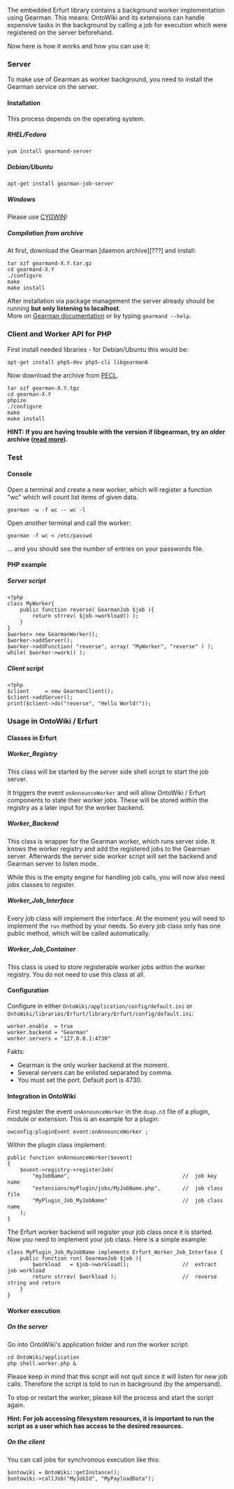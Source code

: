 The embedded Erfurt library contains a background worker implementation using Gearman. This means: OntoWiki and its extensions can handle expensive tasks in the background by calling a job for execution which were registered on the server beforehand.

Now here is how it works and how you can use it:

### Server
To make use of Gearman as worker background, you need to install the Gearman service on the server.

#### Installation
This process depends on the operating system.
##### RHEL/Fedora
	yum install gearmand-server
##### Debian/Ubuntu
	apt-get install gearman-job-server
##### Windows
Please use [CYGWIN][3]!
##### Compilation from archive
At first, download the Gearman [daemon archive][???] and install:

	tar xzf gearmand-X.Y.tar.gz
	cd gearmand-X.Y
	./configure
	make
	make install

After installation via package management the server already should be running <b>but only listening to localhost</b>.<br/>
More on [Gearman documentation][2] or by typing `gearmand --help`.

### Client and Worker API for PHP
First install needed libraries - for Debian/Ubuntu this would be:

	apt-get install php5-dev php5-cli libgearman6

Now download the archive from <a href="http://pecl.php.net/package/gearman">PECL</a>.

	tar xzf gearman-X.Y.tgz
	cd gearman-X.Y
	phpize
	./configure
	make
	make install

**HINT: If you are having trouble with the version if libgearman, try an older archive (<a href="http://serverfault.com/questions/487331/not-able-to-install-gearman-on-ubuntu-12-04">read more</a>).**

### Test
#### Console

Open a terminal and create a new worker, which will register a function "wc" which will count list items of given data.

	gearman -w -f wc -- wc -l

Open _another_ terminal and call the worker:

	gearman -f wc < /etc/passwd

... and you should see the number of entries on your passwords file.

#### PHP example
##### Server script
	<?php
	class MyWorker{
		public function reverse( GearmanJob $job ){
			return strrev( $job->workload() );
		}
	}
	$worker= new GearmanWorker();
	$worker->addServer();
	$worker->addFunction( "reverse", array( "MyWorker", "reverse" ) );
	while( $worker->work() );

##### Client script
	<?php
	$client     = new GearmanClient();
	$client->addServer();
	print($client->do("reverse", "Hello World!"));

### Usage in OntoWiki / Erfurt

#### Classes in Erfurt

##### Worker_Registry
This class will be started by the server side shell script to start the job server.

It triggers the event `onAnnounceWorker` and will allow OntoWiki / Erfurt components to state their worker jobs.
These will be stored within the registry as a later input for the worker backend.

##### Worker_Backend
This class is wrapper for the Gearman worker, which runs server side.
It knows the worker registry and add the registered jobs to the Gearman server.
Afterwards the server side worker script will set the backend and Gearman server to listen mode.

While this is the empty engine for handling job calls, you will now also need jobs classes to register.

##### Worker_Job_Interface
Every job class will implement the interface.
At the moment you will need to implement the `run` method by your needs.
So every job class only has one public method, which will be called automatically.

##### Worker_Job_Container
This class is used to store registerable worker jobs within the worker registry.
You do not need to use this class at all.

#### Configuration
Configure in either `OntoWiki/application/config/default.ini` or `OntoWiki/libraries/Erfurt/library/Erfurt/config/default.ini`:

	worker.enable  = true
	worker.backend = "Gearman"
	worker.servers = "127.0.0.1:4730"

Fakts:
- Gearman is the only worker backend at the moment.
- Several servers can be enlisted separated by comma.
- You must set the port. Default port is 4730.

#### Integration in OntoWiki
First register the event `onAnnounceWorker` in the `doap.n3` file of a plugin, module or extension.
This is an example for a plugin:

	owconfig:pluginEvent event:onAnnounceWorker ;

Within the plugin class implement:

	public function onAnnounceWorker($event)
	{
		$event->registry->registerJob(
			"myJobName",                                    //  job key name
			"extensions/myPlugin/jobs/MyJobName.php",       //  job class file
			"MyPlugin_Job_MyJobName"                        //  job class name
		);
	}

The Erfurt worker backend will register your job class once it is started.<br/>
Now you need to implement your job class. Here is a simple example:

	class MyPlugin_Job_MyJobName implements Erfurt_Worker_Job_Interface {
		public function run( GearmanJob $job ){
			$workload   = $job->workload();                 //  extract job workload
			return strrev( $workload );                     //  reverse string and return
		}
	}
	
#### Worker execution
##### On the server 
Go into OntoWiki's application folder and run the worker script:

	cd OntoWiki/application
	php shell.worker.php &

Please keep in mind that this script will not quit since it will listen for new job calls.
Therefore the script is told to run in background (by the ampersand).

To stop or restart the worker, please kill the process and start the script again.

**Hint: For job accessing filesystem resources, it is important to run the script as a user which has access to the desired resources.**

##### On the client

You can call jobs for synchronous execution like this:

    $ontowiki = OntoWiki::getInstance();
    $ontowiki->callJob("MyJobId", "MyPayloadData");

[1]: http://gearman.org/
[2]: http://gearman.org/getting_started
[3]: http://www.phpvs.net/2010/11/30/installing-gearman-and-gearmand-on-windows-with-cygwin/